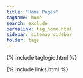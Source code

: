 ```yaml
---
title: "Home Pages"
tagName: home
search: exclude
permalink: tag_home.html
sidebar: sitemap_sidebar
folder: tags
---
```


{% include taglogic.html %}

{% include links.html %}
